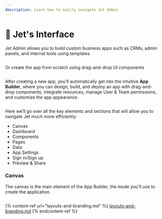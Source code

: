 ```yaml
---
description: Learn how to easily navigate Jet Admin
---
```


# 🦄 Jet's Interface

Jet Admin allows you to build custom business apps such as CRMs, admin panels, and internal tools using templates

<figure><img src="https://lh4.googleusercontent.com/KNBV63NUJR6jvlLeT_8U3Z9DrHEnTNXiKljDmFWTMOv7SMcgSbzRRRreewLv_kjcrkEVDsOTS_5yxHHjKyMgeuZXD5WBrQ_xHuA9-b46ObAGbIW05Dsxzppg9VxovTRGUh6bzDffKGQCYeKZHL79sDk1U32u_XYkn7qD4Z6-DXXnPIIB38Jt4mHIuA" alt=""><figcaption></figcaption></figure>

Or create the app from scratch using drag-and-drop UI components

<figure><img src="https://lh5.googleusercontent.com/ctfjrYaT261oWaQV-YQAU5pC-la-xo9f4V9t6tm-KVgD34pH7DQ-lOQnl0BeU3YJNzaueg7odi6Iz4dihJaGpnsP6c39RS6p04EhqkZ51HXoRgWyMqco-CkIxxpP3PIlNJcmZx2KzsQoW62rztjpeOuXjbxrtmmK5ZqV1PZIMfzSuF5SdRJVMqTZSg" alt=""><figcaption></figcaption></figure>

After creating a new app, you'll automatically get into the intuitive **App Builder**, where you can design, build, and deploy an app with drag-and-drop components, integrate resources, manage User & Team permissions, and customize the app appearance.

<figure><img src="https://lh6.googleusercontent.com/MzZu_6_l4u9FhgHgjbFfP7i0-BRSuoykrMY9R1dSoxFH9ymCnC6c7y4wB_Xpw7h6DK71wK--0_A_L6FLITki4ZZZQpeqBOXkVAiZ48GnNq1ClKvFpqjGH6nlVbNa4S_2u4kbBGUlu3D_YOLjy7fl79Crm5FBSBnPMMR_dDhLi8Yt87Ko03xkvK_Y0A" alt=""><figcaption></figcaption></figure>

Here we’ll go over all the key elements and sections that will allow you to navigate Jet much more efficiently:

* Canvas&#x20;
* Dashboard&#x20;
* Components&#x20;
* Pages&#x20;
* Data&#x20;
* App Settings&#x20;
* Sign in/Sign up&#x20;
* Preview & Share

### Canvas&#x20;

The canvas is the main element of the App Builder, the mode you'll use to create the application.

<figure><img src="https://lh5.googleusercontent.com/CVvv6P7pl1JchdLz_8EJn_1MFlUAMI5z1njCZJ7cJSaPYkI6_wQcHKUFaS5K2AaYepJKkwZugiNrXJVDYKGVj7ww5S1-oOPyRjMx27ymR7uYXwzoCmZgM2PWxkKlnaqh1TUi1VPw1Bb5I0ktgFMPI3c9X5_6sHCKHbT6rj8wZ4RFLUw5FParLeCAiw" alt=""><figcaption></figcaption></figure>

{% content-ref url="layouts-and-branding.md" %}
[layouts-and-branding.md](layouts-and-branding.md)
{% endcontent-ref %}

